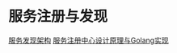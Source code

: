 # 服务注册与发现

[服务发现架构](https://www.nginx.com/blog/service-discovery-in-a-microservices-architecture/)
[服务注册中心设计原理与Golang实现](https://mp.weixin.qq.com/s/WZ6HG-ZLFiBJLbE29vTr3g)